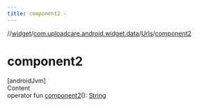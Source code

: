 ```yaml
---
title: component2 -
---
```

//[widget](../../index.md)/[com.uploadcare.android.widget.data](../index.md)/[Urls](index.md)/[component2](component2.md)



# component2  
[androidJvm]  
Content  
operator fun [component2](component2.md)(): [String](https://kotlinlang.org/api/latest/jvm/stdlib/kotlin/-string/index.html)  



